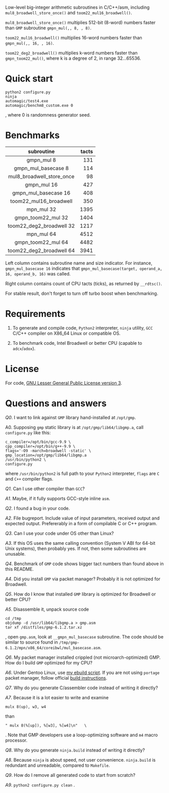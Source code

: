 Low-level big-integer arithmetic subroutines in C/C++/asm, including `mul8_broadwell_store_once()` and `toom22_mul16_broadwell()`.

`mul8_broadwell_store_once()` multiplies 512-bit (8-word) numbers faster than `GMP` subroutine `gmpn_mul(,, 8, , 8)`.

`toom22_mul16_broadwell()` multiplies 16-word numbers faster than `gmpn_mul(,, 16, , 16)`.

`toom22_deg2_broadwell()` multiplies k-word numbers faster than `gmpn_toom22_mul()`, where k is a degree of 2, in range 32...65536.

# Quick start

```
python2 configure.py
ninja
automagic/test4.exe
automagic/benchm8_custom.exe 0
```
, where 0 is randomness generator seed.

# Benchmarks

subroutine | tacts 
:---: | ---:
gmpn_mul 8 | 131
gmpn_mul_basecase 8 | 114
mul8_broadwell_store_once | 98
gmpn_mul 16 | 427
gmpn_mul_basecase 16 | 408
toom22_mul16_broadwell | 350
mpn_mul 32 | 1395
gmpn_toom22_mul 32 | 1404
toom22_deg2_broadwell 32 | 1217
mpn_mul 64 | 4512
gmpn_toom22_mul 64 | 4482
toom22_deg2_broadwell 64 | 3941

Left column contains subroutine name and size indicator. For instance, 
`gmpn_mul_basecase 16` indicates that `gmpn_mul_basecase(target, operand_a, 16, operand_b, 16)` was called.

Right column contains count of CPU tacts (ticks), as returned by `__rdtsc()`.

For stable result, don't forget to turn off turbo boost when benchmarking.

# Requirements

1. To generate and compile code, `Python2` interpreter, `ninja` utility, `GCC` C/C++ compiler on X86_64 Linux or compatible OS.

2. To benchmark code, Intel Broadwell or better CPU (capable to `adcx`/`adox`).

# License

For code, [GNU Lesser General Public License version 3](https://www.gnu.org/licenses/lgpl-3.0.en.html).

# Questions and answers

*Q0*. I want to link against `GMP` library hand-installed at `/opt/gmp`.

A0. Supposing `gmp` static library is at `/opt/gmp/lib64/libgmp.a`, call `configure.py` like this:

```
c_compiler=/opt/bin/gcc-9.9 \
cpp_compiler=/opt/bin/g++-9.9 \
flags='-O9 -march=broadwell -static' \
gmp_location=/opt/gmp/lib64/libgmp.a
/usr/bin/python2 \
configure.py
```

where `/usr/bin/python2` is full path to your `Python2` interpreter, `flags` are `C` and `C++` compiler flags.

*Q1*. Can I use other compiler than `GCC`?

*A1*. Maybe, if it fully supports GCC-style inline `asm`.

*Q2*. I found a bug in your code.

*A2*. File bugreport. Include value of input parameters, received output and expected output. Prefererably in a form of compilable C or C++ program.

*Q3*. Can I use your code under OS other than Linux?

*A3*. If this OS uses the same calling convention (System V ABI for 64-bit Unix systems), then probably yes. If not, then some subroutines are unusable.

*Q4*. Benchmark of `GMP` code shows bigger tact numbers than found above in this README.

*A4*. Did you install `GMP` via packet manager? Probably it is not optimized for Broadwell.

*Q5*. How do I know that installed `GMP` library is optimized for Broadwell or better CPU?

*A5*. Disassemble it, unpack source code

```
cd /tmp
objdump -d /usr/lib64/libgmp.a > gmp.asm
tar xf /distfiles/gmp-6.1.2.tar.xz 
```
, open `gmp.asm`, look at `__gmpn_mul_basecase` subroutine. The code should be similar to source found in `/tmp/gmp-6.1.2/mpn/x86_64/coreibwl/mul_basecase.asm`.

*Q6*. My packet manager installed crippled (not microarch-optimized) GMP. How do I build `GMP` optimized for my CPU?

*A6*. Under Gentoo Linux, use [my ebuild script](https://github.com/krisk0/razin/blob/master/ebuild/gmp-6.1.2-r99.ebuild). If you are not using `portage` packet manager, follow official [build instructions](https://gmplib.org/manual/Installing-GMP.html).

*Q7*. Why do you generate C/assembler code instead of writing it directly?

*A7*. Because it is a lot easier to write and examine
```
mulx 8(up), w3, w4
```
than
```
" mulx 8(%[up]), %[w3], %[w4]\n"   \
```
. Note that GMP developers use a loop-optimizing software and `m4` macro processor.

*Q8*. Why do you generate `ninja.build` instead of writing it directly?

*A8*. Because `ninja` is about speed, not user convenience. `ninja.build` is redundant and unreadable, compared to `Makefile`.

*Q9*. How do I remove all generated code to start from scratch?

*A9*. `python2 configure.py clean` .
